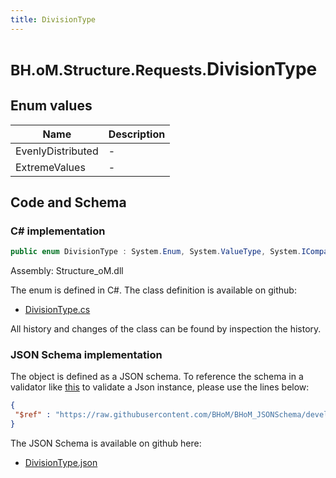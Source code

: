 ```yaml
---
title: DivisionType
---
```


# <small>BH.oM.Structure.Requests.</small>**DivisionType**



## Enum values

| Name            | Description                                                    |
|-----------------|----------------------------------------------------------------|
| EvenlyDistributed |  -  |
| ExtremeValues |  -  |


## Code and Schema

### C# implementation

``` C# title="C#"
public enum DivisionType : System.Enum, System.ValueType, System.IComparable, System.ISpanFormattable, System.IFormattable, System.IConvertible
```

Assembly: Structure_oM.dll

The enum is defined in C#. The class definition is available on github:

- [DivisionType.cs](https://github.com/BHoM/BHoM/blob/develop/Structure_oM/Requests\Enum\DivisionType.cs)

All history and changes of the class can be found by inspection the history.
### JSON Schema implementation

The object is defined as a JSON schema. To reference the schema in a validator like [this](https://www.jsonschemavalidator.net/) to validate a Json instance, please use the lines below:

``` json title="JSON Schema"
{
 "$ref" : "https://raw.githubusercontent.com/BHoM/BHoM_JSONSchema/develop/Structure_oM/Requests/DivisionType.json"
}
```

The JSON Schema is available on github here:

- [DivisionType.json](https://github.com/BHoM/BHoM_JSONSchema/blob/develop/Structure_oM/Requests/DivisionType.json)
